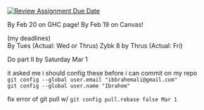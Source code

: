 [![Review Assignment Due Date](https://classroom.github.com/assets/deadline-readme-button-22041afd0340ce965d47ae6ef1cefeee28c7c493a6346c4f15d667ab976d596c.svg)](https://classroom.github.com/a/eH8HkjnK)


By Feb 20 on GHC page!
By Feb 19 on Canvas!

(my deadlines) <br>
By Tues (Actual: Wed or Thrus)
Zybk 8 by Thrus (Actual: Fri)

Do part II by Saturday Mar 1

it asked me i should config these before i can commit on my repo
<br>
``git config --global user.email "ibbrahemali@gmail.com"``
<br>
``git config --global user.name "Ibrahem"``



fix error of git pull w/ ``git config pull.rebase false Mar 1``